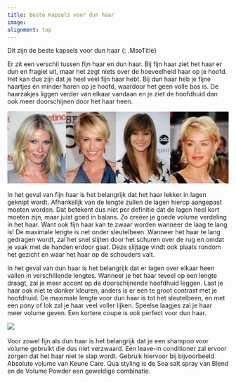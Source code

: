 ```yaml
---
title: Beste Kapsels voor dun haar
image:
alignment: top
---
```


Dit zijn de beste kapsels voor dun haar
{: .MsoTitle}

Er zit een verschil tussen fijn haar en dun haar. Bij fijn haar ziet het haar er dun en fragiel uit, maar het zegt niets over de hoeveelheid haar op je hoofd. Het kan dus zijn dat je heel veel fijn haar hebt. Bij dun haar heb je fijne haartjes &eacute;n minder haren op je hoofd, waardoor het geen volle bos is. De haarzakjes liggen verder van elkaar vandaan en je ziet de hoofdhuid dan ook meer doorschijnen door het haar heen.

![](/uploads1/kapper-dun-haar-beste-kapsel-veel-1.jpg)

In het geval van fijn haar is het belangrijk dat het haar lekker in lagen geknipt wordt. Afhankelijk van de lengte zullen de lagen hierop aangepast moeten worden. Dat betekent dus niet per definitie dat de lagen heel kort moeten zijn, maar juist goed in balans. Zo cre&euml;er je goede volume verdeling in het haar. Want ook fijn haar kan te zwaar worden wanneer de laag te lang is! De maximale lengte is net onder sleutelbeen. Wanneer het haar te lang gedragen wordt, zal het snel slijten door het schuren over de rug en omdat je vaak met de handen erdoor gaat. Deze slijtage vindt ook plaats rondom het gezicht en waar het haar op de schouders valt.

In het geval van dun haar is het belangrijk dat er lagen over elkaar heen vallen in verschillende lengtes. Wanneer je het haar teveel op een lengte draagt, zal je meer accent op de doorschijnende hoofdhuid leggen. Laat je haar ook niet te donker kleuren, anders is er een te groot contrast met je hoofdhuid. De maximale lengte voor dun haar is tot het sleutelbeen, en met een pony of lok zal je haar veel voller lijken. Speelse laagjes zal je haar meer volume geven. Een kortere coupe is ook perfect voor dun haar.

![](blob:https://app.cloudcannon.com/fe2723bb-756c-4c95-90b9-3135db338063)

Voor zowel fijn als dun haar is het belangrijk dat je een shampoo voor volume gebruikt die dus niet verzwaard. Een leave-in conditioner zal ervoor zorgen dat het haar niet te slap wordt. Gebruik hiervoor bij bijvoorbeeld Absolute volume van Keune Care. Qua styling is de Sea salt spray van Blend en de Volume Powder een geweldige combinatie.